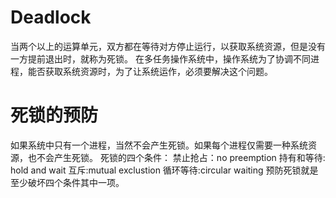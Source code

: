 # Deadlock
当两个以上的运算单元，双方都在等待对方停止运行，以获取系统资源，但是没有一方提前退出时，就称为死锁。
在多任务操作系统中，操作系统为了协调不同进程，能否获取系统资源时，为了让系统运作，必须要解决这个问题。

# 死锁的预防
如果系统中只有一个进程，当然不会产生死锁。如果每个进程仅需要一种系统资源，也不会产生死锁。
死锁的四个条件：
禁止抢占：no preemption
持有和等待: hold and wait
互斥:mutual exclustion
循环等待:circular waiting
预防死锁就是至少破坏四个条件其中一项。

